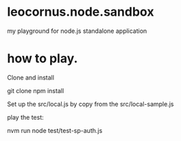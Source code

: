 # leocornus.node.sandbox
my playground for node.js standalone application

# how to play.

Clone and install

git clone
npm install

Set up the src/local.js by copy from the src/local-sample.js

play the test:

nvm run node test/test-sp-auth.js
